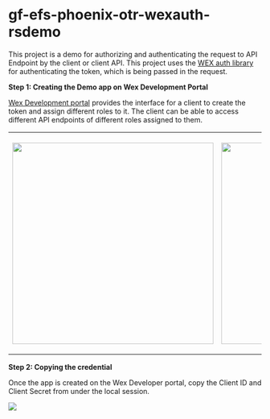 # gf-efs-phoenix-otr-wexauth-rsdemo
This project is a demo for authorizing and authenticating the request to API Endpoint by the client or client API. This project uses the [WEX auth library](https://github.com/wexinc/gf-efs-phoenix-otr-wexauth) for authenticating the token, which is being passed in the request.

<b>Step 1: Creating the Demo app on Wex Development Portal</b>

[Wex Development portal](https://portal.wexapps.com/) provides the interface for a client to create the token and assign different roles to it. The client can be able to access different API endpoints of different roles assigned to them.

<table align="center"  >
  <tr>
    <th>
      <p align="center">
        <img height="400" src="https://user-images.githubusercontent.com/26616966/102420400-ac7f5580-3fc7-11eb-9b90-74adcb4e9a41.png">
      </p>
    </th>
    <th>
      <p align="center">
        <img height="400" src="https://user-images.githubusercontent.com/26616966/102509867-a4b5c480-404c-11eb-875a-e3aa2e152a47.png">
      </p>
    </th>
  </tr>
</table>

<b>Step 2: Copying the credential</b>


Once the app is created on the Wex Developer portal, copy the Client ID  and Client Secret from under the local session.
<p>
  <img src="https://user-images.githubusercontent.com/26616966/102522591-0fbac780-405c-11eb-9326-7509e573afce.png">
</p>


